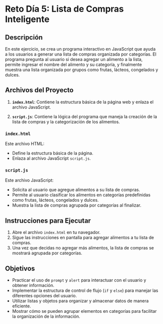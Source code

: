 # Reto Día 5: Lista de Compras Inteligente

## Descripción

En este ejercicio, se crea un programa interactivo en JavaScript que ayuda a los usuarios a generar una lista de compras organizada por categorías. El programa pregunta al usuario si desea agregar un alimento a la lista, permite ingresar el nombre del alimento y su categoría, y finalmente muestra una lista organizada por grupos como frutas, lácteos, congelados y dulces.

## Archivos del Proyecto

1. **`index.html`**: Contiene la estructura básica de la página web y enlaza el archivo JavaScript.
   
2. **`script.js`**: Contiene la lógica del programa que maneja la creación de la lista de compras y la categorización de los alimentos.

### `index.html`

Este archivo HTML:
- Define la estructura básica de la página.
- Enlaza al archivo JavaScript `script.js`.

### `script.js`

Este archivo JavaScript:
- Solicita al usuario que agregue alimentos a su lista de compras.
- Permite al usuario clasificar los alimentos en categorías predefinidas como frutas, lácteos, congelados y dulces.
- Muestra la lista de compras agrupada por categorías al finalizar.

## Instrucciones para Ejecutar

1. Abre el archivo `index.html` en tu navegador.
2. Sigue las instrucciones en pantalla para agregar alimentos a tu lista de compras.
3. Una vez que decidas no agregar más alimentos, la lista de compras se mostrará agrupada por categorías.

## Objetivos

- Practicar el uso de `prompt` y `alert` para interactuar con el usuario y obtener información.
- Implementar la estructura de control de flujo (`if` y `else`) para manejar las diferentes opciones del usuario.
- Utilizar listas y objetos para organizar y almacenar datos de manera eficiente.
- Mostrar cómo se pueden agrupar elementos en categorías para facilitar la organización de la información.

